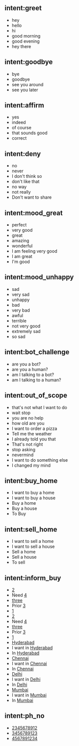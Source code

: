 ## intent:greet
- hey
- hello
- hi
- good morning
- good evening
- hey there

## intent:goodbye
- bye
- goodbye
- see you around
- see you later

## intent:affirm
- yes
- indeed
- of course
- that sounds good
- correct

## intent:deny
- no
- never
- I don't think so
- don't like that
- no way
- not really
- Don't want to share

## intent:mood_great
- perfect
- very good
- great
- amazing
- wonderful
- I am feeling very good
- I am great
- I'm good

## intent:mood_unhappy
- sad
- very sad
- unhappy
- bad
- very bad
- awful
- terrible
- not very good
- extremely sad
- so sad

## intent:bot_challenge
- are you a bot?
- are you a human?
- am I talking to a bot?
- am I talking to a human?

## intent:out_of_scope
- that's not what I want to do
- wait stop
- you are no help
- how old are you
- I want to order a pizza
- Tell me the weather
- I already told you that
- That's not right
- stop asking
- nevermind
- I want to do something else
- I changed my mind

## intent:buy_home
- I want to buy a home
- I want to buy a house
- Buy a home
- Buy a house
- To Buy

## intent:sell_home
- I want to sell a home
- I want to sell a house
- Sell a home
- Sell a house
- To sell

## intent:inform_buy
 - [2](bathrooms)
 - Need [4](bathrooms)
 - [three](bathrooms)
 - Prior [3](bathrooms)
 - [1](bathrooms)
 - [2](bedrooms)
 - Need [4](bedrooms)
 - [three](bedrooms)
 - Prior [3](bedrooms)
 - [1](bedrooms)
 - [Hyderabad](city)
 - I want in [Hyderabad](city)
 - In [Hyderabad](city)
 - [Chennai](city)
 - I want in [Chennai](city)
 - In [Chennai](city)
 - [Delhi](city)
 - I want in [Delhi](city)
 - In [Delhi](city)
 - [Mumbai](city)
 - I want in [Mumbai](city)
 - In [Mumbai](city)

 ## intent:ph_no
 - [2345678912](phone_number)
 - [3456789123](phone_number)
 - [4567891234](phone_number)